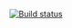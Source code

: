 [![Build status](https://ci.appveyor.com/api/projects/status/e8nwhbx5l9gehoej?svg=true)](https://ci.appveyor.com/project/vmcl/harinezumichess)